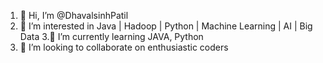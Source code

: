 1. 👋 Hi, I’m @DhavalsinhPatil
2. 👀 I’m interested in Java | Hadoop | Python | Machine Learning | AI | Big Data
3.🌱 I’m currently learning JAVA, Python
4. 💞️ I’m looking to collaborate on enthusiastic coders
